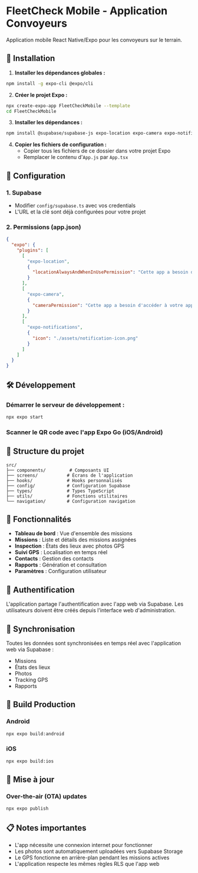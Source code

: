 # FleetCheck Mobile - Application Convoyeurs

Application mobile React Native/Expo pour les convoyeurs sur le terrain.

## 🚀 Installation

1. **Installer les dépendances globales :**
```bash
npm install -g expo-cli @expo/cli
```

2. **Créer le projet Expo :**
```bash
npx create-expo-app FleetCheckMobile --template
cd FleetCheckMobile
```

3. **Installer les dépendances :**
```bash
npm install @supabase/supabase-js expo-location expo-camera expo-notifications expo-router react-native-maps @react-native-async-storage/async-storage expo-image-picker expo-document-picker expo-file-system expo-constants expo-device expo-battery react-native-elements react-native-vector-icons @tanstack/react-query react-native-paper react-native-toast-message expo-status-bar expo-splash-screen
```

4. **Copier les fichiers de configuration :**
   - Copier tous les fichiers de ce dossier dans votre projet Expo
   - Remplacer le contenu d'`App.js` par `App.tsx`

## 📱 Configuration

### 1. Supabase
- Modifier `config/supabase.ts` avec vos credentials
- L'URL et la clé sont déjà configurées pour votre projet

### 2. Permissions (app.json)
```json
{
  "expo": {
    "plugins": [
      [
        "expo-location",
        {
          "locationAlwaysAndWhenInUsePermission": "Cette app a besoin de votre localisation pour le suivi des missions."
        }
      ],
      [
        "expo-camera",
        {
          "cameraPermission": "Cette app a besoin d'accéder à votre appareil photo pour les photos de mission."
        }
      ],
      [
        "expo-notifications",
        {
          "icon": "./assets/notification-icon.png"
        }
      ]
    ]
  }
}
```

## 🛠 Développement

### Démarrer le serveur de développement :
```bash
npx expo start
```

### Scanner le QR code avec l'app Expo Go (iOS/Android)

## 📁 Structure du projet

```
src/
├── components/         # Composants UI
├── screens/           # Écrans de l'application
├── hooks/             # Hooks personnalisés
├── config/            # Configuration Supabase
├── types/             # Types TypeScript
├── utils/             # Fonctions utilitaires
└── navigation/        # Configuration navigation
```

## 🔧 Fonctionnalités

- **Tableau de bord** : Vue d'ensemble des missions
- **Missions** : Liste et détails des missions assignées
- **Inspection** : États des lieux avec photos GPS
- **Suivi GPS** : Localisation en temps réel
- **Contacts** : Gestion des contacts
- **Rapports** : Génération et consultation
- **Paramètres** : Configuration utilisateur

## 🔐 Authentification

L'application partage l'authentification avec l'app web via Supabase.
Les utilisateurs doivent être créés depuis l'interface web d'administration.

## 📡 Synchronisation

Toutes les données sont synchronisées en temps réel avec l'application web via Supabase :
- Missions
- États des lieux
- Photos
- Tracking GPS
- Rapports

## 🚀 Build Production

### Android
```bash
npx expo build:android
```

### iOS
```bash
npx expo build:ios
```

## 🔄 Mise à jour

### Over-the-air (OTA) updates
```bash
npx expo publish
```

## 📋 Notes importantes

- L'app nécessite une connexion internet pour fonctionner
- Les photos sont automatiquement uploadées vers Supabase Storage
- Le GPS fonctionne en arrière-plan pendant les missions actives
- L'application respecte les mêmes règles RLS que l'app web